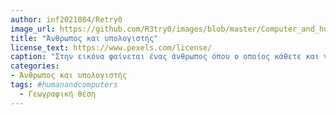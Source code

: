 ```yaml
---
author: inf2021084/Retry0
image_url: https://github.com/R3try0/images/blob/master/Computer_and_human.jpg
title: "Άνθρωπος και υπολογιστής"
license_text: https://www.pexels.com/license/
caption: "Στην εικόνα φαίνεται ένας άνθρωπος όπου ο οποίος κάθετε και γράφει κάτι στον υπολογιστή του εννοώ όλο το περιεχόμενο της εικόνας είναι γεμάτο με δυαδικούς αριθμούς που θα μπορούσε να αρμηνέψει κανείς ότι από το ένα και μηδέν του δυαδικού συστήματος "φτάσαμε" στης σημερινές τεχνολογίες . "
categories:
- Άνθρωπος και υπολογιστής
tags: #humanandcomputers
  - Γεωγραφική θέση
---
```

